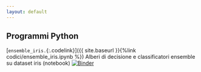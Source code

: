 ```yaml
---
layout: default
---
```


## Programmi Python

 [`ensemble_iris.`{:.codelink}]({{ site.baseurl }}{%link codici/ensemble_iris.ipynb %}) Alberi di decisione e classificatori ensemble su dataset iris (notebook) [![Binder](https://mybinder.org/badge_logo.svg)](https://mybinder.org/v2/gh/tvml/ml1819/master?filepath=codici%2Fensemble.ipynb)

